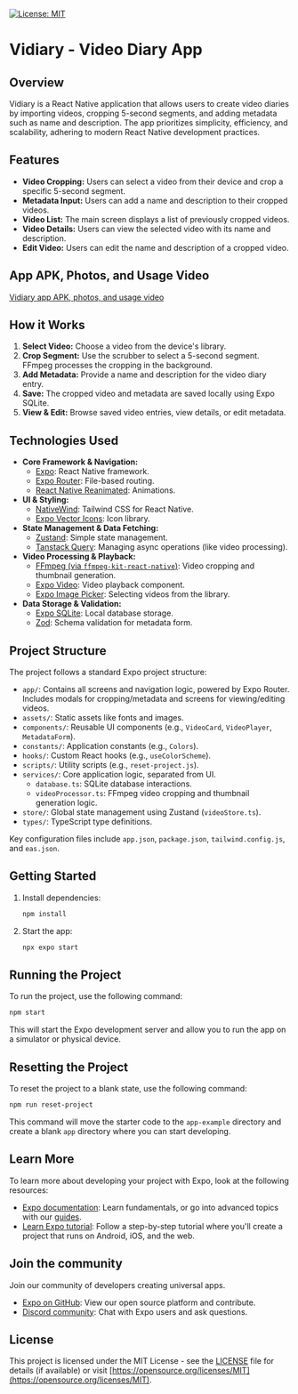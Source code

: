 [![License: MIT](https://img.shields.io/badge/License-MIT-yellow.svg)](https://opensource.org/licenses/MIT)

# Vidiary - Video Diary App

## Overview

Vidiary is a React Native application that allows users to create video diaries by importing videos, cropping 5-second segments, and adding metadata such as name and description. The app prioritizes simplicity, efficiency, and scalability, adhering to modern React Native development practices.

## Features

- **Video Cropping:** Users can select a video from their device and crop a specific 5-second segment.
- **Metadata Input:** Users can add a name and description to their cropped videos.
- **Video List:** The main screen displays a list of previously cropped videos.
- **Video Details:** Users can view the selected video with its name and description.
- **Edit Video:** Users can edit the name and description of a cropped video.

## App APK, Photos, and Usage Video

[Vidiary app APK, photos, and usage video](https://drive.google.com/drive/folders/1FCQVjhiRz49Jvk6Hh2pEDOJ1fP_LrB8D?usp=sharing)

## How it Works

1.  **Select Video:** Choose a video from the device's library.
2.  **Crop Segment:** Use the scrubber to select a 5-second segment. FFmpeg processes the cropping in the background.
3.  **Add Metadata:** Provide a name and description for the video diary entry.
4.  **Save:** The cropped video and metadata are saved locally using Expo SQLite.
5.  **View & Edit:** Browse saved video entries, view details, or edit metadata.

## Technologies Used

- **Core Framework & Navigation:**
  - [Expo](https://expo.dev/): React Native framework.
  - [Expo Router](https://expo.github.io/router/): File-based routing.
  - [React Native Reanimated](https://docs.expo.dev/versions/latest/sdk/reanimated/): Animations.
- **UI & Styling:**
  - [NativeWind](https://www.nativewind.dev/): Tailwind CSS for React Native.
  - [Expo Vector Icons](https://docs.expo.dev/guides/icons/): Icon library.
- **State Management & Data Fetching:**
  - [Zustand](https://github.com/pmndrs/zustand): Simple state management.
  - [Tanstack Query](https://tanstack.com/query/latest): Managing async operations (like video processing).
- **Video Processing & Playback:**
  - [FFmpeg (via `ffmpeg-kit-react-native`)](https://github.com/arthenica/ffmpeg-kit): Video cropping and thumbnail generation.
  - [Expo Video](https://docs.expo.dev/versions/latest/sdk/video/): Video playback component.
  - [Expo Image Picker](https://docs.expo.dev/versions/latest/sdk/image-picker/): Selecting videos from the library.
- **Data Storage & Validation:**
  - [Expo SQLite](https://docs.expo.dev/versions/latest/sdk/sqlite/): Local database storage.
  - [Zod](https://zod.dev/): Schema validation for metadata form.

## Project Structure

The project follows a standard Expo project structure:

- `app/`: Contains all screens and navigation logic, powered by Expo Router. Includes modals for cropping/metadata and screens for viewing/editing videos.
- `assets/`: Static assets like fonts and images.
- `components/`: Reusable UI components (e.g., `VideoCard`, `VideoPlayer`, `MetadataForm`).
- `constants/`: Application constants (e.g., `Colors`).
- `hooks/`: Custom React hooks (e.g., `useColorScheme`).
- `scripts/`: Utility scripts (e.g., `reset-project.js`).
- `services/`: Core application logic, separated from UI.
  - `database.ts`: SQLite database interactions.
  - `videoProcessor.ts`: FFmpeg video cropping and thumbnail generation logic.
- `store/`: Global state management using Zustand (`videoStore.ts`).
- `types/`: TypeScript type definitions.

Key configuration files include `app.json`, `package.json`, `tailwind.config.js`, and `eas.json`.

## Getting Started

1. Install dependencies:

    ```bash
    npm install
    ```

2. Start the app:

    ```bash
    npx expo start
    ```

## Running the Project

To run the project, use the following command:

```bash
npm start
```

This will start the Expo development server and allow you to run the app on a simulator or physical device.

## Resetting the Project

To reset the project to a blank state, use the following command:

```bash
npm run reset-project
```

This command will move the starter code to the `app-example` directory and create a blank `app` directory where you can start developing.

## Learn More

To learn more about developing your project with Expo, look at the following resources:

- [Expo documentation](https://docs.expo.dev/): Learn fundamentals, or go into advanced topics with our [guides](https://docs.expo.dev/guides).
- [Learn Expo tutorial](https://docs.expo.dev/tutorial/introduction/): Follow a step-by-step tutorial where you'll create a project that runs on Android, iOS, and the web.

## Join the community

Join our community of developers creating universal apps.

- [Expo on GitHub](https://github.com/expo/expo): View our open source platform and contribute.
- [Discord community](https://chat.expo.dev): Chat with Expo users and ask questions.

## License

This project is licensed under the MIT License - see the [LICENSE](LICENSE) file for details (if available) or visit [https://opensource.org/licenses/MIT](https://opensource.org/licenses/MIT).
